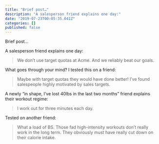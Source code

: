 ```yaml
---
title: "Brief post…"
description: "A salesperson friend explains one day:"
date: "2019-07-23T00:05:35.041Z"
categories: []
published: false
---
```


  

Brief post…

A salesperson friend explains one day:

> We don’t use target quotas at Acme. And we reliably beat our goals.

What goes through your mind? I tested this on a friend:

> Maybe with target quotas they would have done better! I’ve found salespeople highly motivated by sales targets.

A newly “in shape, I’ve lost 40lbs in the last two months” friend explains their workout regime:

> I work out for three minutes each day.  

Tested on another friend:

> What a load of BS. Those fad high-intensity workouts don’t really work in the long term. They obviously must have really cut down on their calorie intake.
